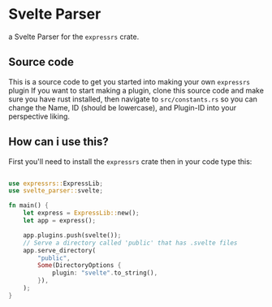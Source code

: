 # Svelte Parser

a Svelte Parser for the `expressrs` crate.

## Source code

This is a source code to get you started into making your own `expressrs` plugin
If you want to start making a plugin, clone this source code and make sure you have rust
installed, then navigate to `src/constants.rs` so you can change the Name, ID (should be lowercase), and Plugin-ID into your perspective liking.

## How can i use this?

First you'll need to install the `expressrs` crate
then in your code type this:

```rust

use expressrs::ExpressLib;
use svelte_parser::svelte;

fn main() {
	let express = ExpressLib::new();
	let app = express();

	app.plugins.push(svelte());
	// Serve a directory called 'public' that has .svelte files
	app.serve_directory(
        "public",
        Some(DirectoryOptions {
            plugin: "svelte".to_string(),
        }),
    );
}

```
